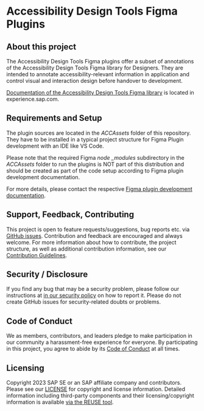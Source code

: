 # Accessibility Design Tools Figma Plugins

## About this project

The Accessibility Design Tools Figma plugins offer a subset of annotations of the Accessibility Design Tools Figma library for Designers.
They are intended to annotate accessibility-relevant information in application and control visual and interaction design before handover to development.

[Documentation of the Accessibility Design Tools Figma library](https://experience.sap.com//wp-content/uploads/files/guidelines/Uploads/Accessibility/AccessibilityDesignToolsDocumentation.pdf) is located in experience.sap.com.

## Requirements and Setup

The plugin sources are located in the *ACCAssets* folder of this repository. They have to be installed in a typical project structure for Figma Plugin development with an IDE like VS Code. 

Please note that the required Figma *node _modules* subdirectory in the *ACCAssets* folder to run the plugins is NOT part of this distribution and should be created as part of the code setup according to Figma plugin development documentation.

For more details, please contact the respective [Figma plugin development documentation](https://www.figma.com/plugin-docs/). 

## Support, Feedback, Contributing

This project is open to feature requests/suggestions, bug reports etc. via [GitHub issues](https://github.com/SAP/<your-project>/issues). Contribution and feedback are encouraged and always welcome. For more information about how to contribute, the project structure, as well as additional contribution information, see our [Contribution Guidelines](CONTRIBUTING.md).

## Security / Disclosure
If you find any bug that may be a security problem, please follow our instructions at [in our security policy](https://github.com/SAP/<your-project>/security/policy) on how to report it. Please do not create GitHub issues for security-related doubts or problems.

## Code of Conduct

We as members, contributors, and leaders pledge to make participation in our community a harassment-free experience for everyone. By participating in this project, you agree to abide by its [Code of Conduct](https://github.com/SAP/.github/blob/main/CODE_OF_CONDUCT.md) at all times.

## Licensing

Copyright 2023 SAP SE or an SAP affiliate company and <accessibility-design-tools> contributors. Please see our [LICENSE](LICENSE) for copyright and license information. Detailed information including third-party components and their licensing/copyright information is available [via the REUSE tool](https://api.reuse.software/info/github.com/SAP/<your-project>).
